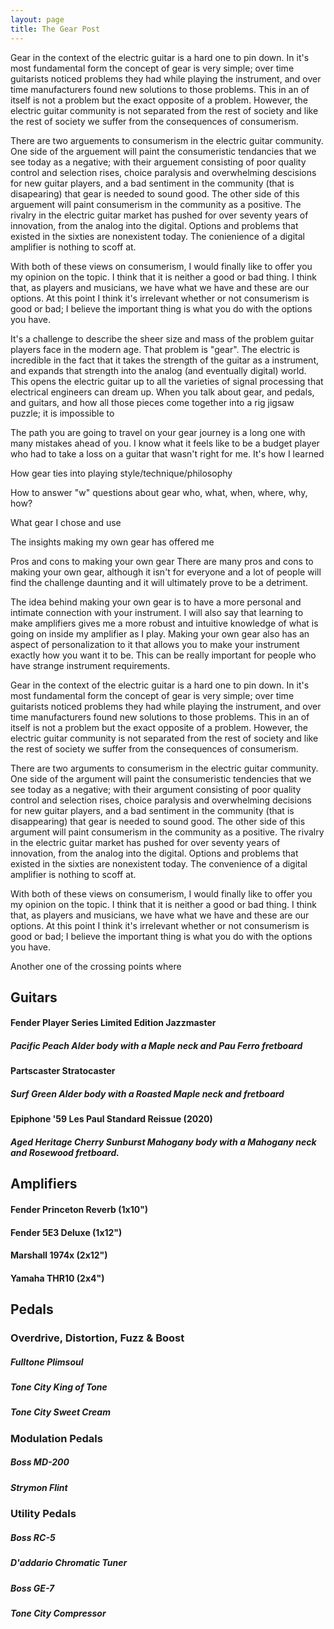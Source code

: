 ```yaml
---
layout: page
title: The Gear Post
---
```


Gear in the context of the electric guitar is a hard one to pin down. In it's most fundamental form the concept of gear is very simple; over time guitarists noticed problems they had while playing the instrument, and over time manufacturers found new solutions to those problems. This in an of itself is not a problem but the exact opposite of a problem. However, the electric guitar community is not separated from the rest of society and like the rest of society we suffer from the consequences of consumerism.

There are two arguements to consumerism in the electric guitar community. One side of the arguement will paint the consumeristic tendancies that we see today as a negative; with their arguement consisting of poor quality control and selection rises, choice paralysis and overwhelming descisions for new guitar players, and a bad sentiment in the community (that is disapearing) that gear is needed to sound good. The other side of this arguement will paint consumerism in the community as a positive. The rivalry in the electric guitar market has pushed for over seventy years of innovation, from the analog into the digital. Options and problems that existed in the sixties are nonexistent today. The conienience of a digital amplifier is nothing to scoff at.

With both of these views on consumerism, I would finally like to offer you my opinion on the topic. I think that it is neither a good or bad thing. I think that, as players and musicians, we have what we have and these are our options. At this point I think it's irrelevant whether or not consumerism is good or bad; I believe the important thing is what you do with the options you have.

It's a challenge to describe the sheer size and mass of the problem guitar players face in the modern age. That problem is "gear". The electric is incredible in the fact that it takes the strength of the guitar as a instrument, and expands that strength into the analog (and eventually digital) world. This opens the electric guitar up to all the varieties of signal processing that electrical engineers can dream up. When you talk about gear, and pedals, and guitars, and how all those pieces come together into a rig jigsaw puzzle; it is impossible to

The path you are going to travel on your gear journey is a long one with many mistakes ahead of you. I know what it feels like to be a budget player who had to take a loss on a guitar that wasn't right for me. It's how I learned

How gear ties into playing style/technique/philosophy

How to answer "w" questions about gear
who, what, when, where, why, how?

What gear I chose and use

The insights making my own gear has offered me

Pros and cons to making your own gear
There are many pros and cons to making your own gear, although it isn't for everyone and a lot of people will find the challenge daunting and it will ultimately prove to be a detriment.

The idea behind making your own gear is to have a more personal and intimate connection with your instrument. I will also say that learning to make amplifiers gives me a more robust and intuitive knowledge of what is going on inside my amplifier as I play. Making your own gear also has an aspect of personalization to it that allows you to make your instrument exactly how you want it to be. This can be really important for people who have strange instrument requirements.

Gear in the context of the electric guitar is a hard one to pin down. In it's most fundamental form the concept of gear is very simple; over time guitarists noticed problems they had while playing the instrument, and over time manufacturers found new solutions to those problems. This in an of itself is not a problem but the exact opposite of a problem. However, the electric guitar community is not separated from the rest of society and like the rest of society we suffer from the consequences of consumerism.

There are two arguments to consumerism in the electric guitar community. One side of the argument will paint the consumeristic tendencies that we see today as a negative; with their argument consisting of poor quality control and selection rises, choice paralysis and overwhelming decisions for new guitar players, and a bad sentiment in the community (that is disappearing) that gear is needed to sound good. The other side of this argument will paint consumerism in the community as a positive. The rivalry in the electric guitar market has pushed for over seventy years of innovation, from the analog into the digital. Options and problems that existed in the sixties are nonexistent today. The convenience of a digital amplifier is nothing to scoff at.

With both of these views on consumerism, I would finally like to offer you my opinion on the topic. I think that it is neither a good or bad thing. I think that, as players and musicians, we have what we have and these are our options. At this point I think it's irrelevant whether or not consumerism is good or bad; I believe the important thing is what you do with the options you have.

Another one of the crossing points where 

## Guitars

#### Fender Player Series Limited Edition Jazzmaster
##### Pacific Peach Alder body with a Maple neck and Pau Ferro fretboard

#### Partscaster Stratocaster
##### Surf Green Alder body with a Roasted Maple neck and fretboard

#### Epiphone '59 Les Paul Standard Reissue (2020)
##### Aged Heritage Cherry Sunburst Mahogany body with a Mahogany neck and Rosewood fretboard.

## Amplifiers

#### Fender Princeton Reverb (1x10")

#### Fender 5E3 Deluxe (1x12")

#### Marshall 1974x (2x12")

#### Yamaha THR10 (2x4")

## Pedals

### Overdrive, Distortion, Fuzz & Boost

##### Fulltone Plimsoul

##### Tone City King of Tone

##### Tone City Sweet Cream

### Modulation Pedals

##### Boss MD-200

##### Strymon Flint

### Utility Pedals

##### Boss RC-5

##### D'addario Chromatic Tuner

##### Boss GE-7

##### Tone City Compressor